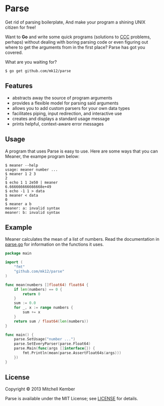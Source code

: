 Parse
=====

Get rid of parsing boilerplate,
And make your program a shining UNIX citizen for free!

Want to **Go** and write some quick programs (solutions to [CCC][] problems, perhaps) without dealing with boring parsing code or even figuring out where to get the arguments from in the first place? Parse has got you covered.

What are you waiting for?

	$ go get github.com/mk12/parse

[CCC]: http://www.cemc.uwaterloo.ca/contests/computing.html

Features
--------

- abstracts away the source of program arguments
- provides a flexible model for parsing said arguments
- allows you to add custom parsers for your own data types
- facilitates piping, input redirection, and interactive use
- creates and displays a standard usage message
- prints helpful, context-aware error messages

Usage
-----

A program that uses Parse is easy to use. Here are some ways that you can Meaner, the exampe program below:

    $ meaner --help
	usage: meaner number ...
	$ meaner 1 2 3
	2
	$ echo 1 1 2e50 | meaner
	6.666666666666668e+49
	$ echo -1 1 > data
	$ meaner < data
	0
	$ meaner a b
	meaner: a: invalid syntax
	meaner: b: invalid syntax

Example
-------

Meaner calculates the mean of a list of numbers. Read the documentation in [parse.go](parse.go) for information on the functions it uses.

```go
package main

import (
	"fmt"
	"github.com/mk12/parse"
)

func mean(numbers []float64) float64 {
	if len(numbers) == 0 {
		return 0
	}
	sum := 0.0
	for _, x := range numbers {
		sum += x
	}
	return sum / float64(len(numbers))
}

func main() {
	parse.SetUsage("number ...")
	parse.SetEveryParser(parse.Float64)
	parse.Main(func(args []interface{}) {
		fmt.Println(mean(parse.AssertFloat64s(args)))
	})
}
```

License
-------

Copyright © 2013 Mitchell Kember

Parse is available under the MIT License; see [LICENSE](LICENSE.md) for details.
